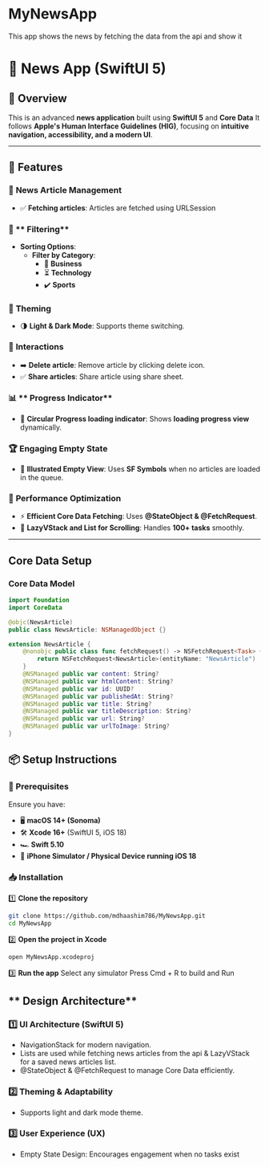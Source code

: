 # MyNewsApp

This app shows the news by fetching the data from the api and show it
# 📌 News App (SwiftUI 5)

## 📖 Overview
This is an advanced **news application** built using **SwiftUI 5** and **Core Data**
It follows **Apple's Human Interface Guidelines (HIG)**, focusing on **intuitive navigation, accessibility, and a modern UI**.

---

## 🚀 Features

### 📝 **News Article Management**
- ✅ **Fetching articles**: Articles are fetched using URLSession

### 🔎 ** Filtering**
- **Sorting Options**:
  - **Filter by Category**:
    - 📍 **Business**
    - ⏳ **Technology**
    - ✔️ **Sports**

### 🎨 **Theming**
- 🌗 **Light & Dark Mode**: Supports theme switching.

### 🤝 **Interactions**
- ➡️ **Delete article**: Remove article by clicking delete icon.
- ✅ **Share articles**: Share article using share sheet.

### 📊 ** Progress Indicator**
- 🔵 **Circular Progress loading indicator**: Shows **loading progress view** dynamically.

### 🏆 **Engaging Empty State**
- 📌 **Illustrated Empty View**: Uses **SF Symbols** when no articles are loaded in the queue.

### 🚀 **Performance Optimization**
- ⚡ **Efficient Core Data Fetching**: Uses **@StateObject & @FetchRequest**.
- 📜 **LazyVStack and List for Scrolling**: Handles **100+ tasks** smoothly.

---

## **Core Data Setup**

### **Core Data Model**

```swift
import Foundation
import CoreData

@objc(NewsArticle)
public class NewsArticle: NSManagedObject {}

extension NewsArticle {
    @nonobjc public class func fetchRequest() -> NSFetchRequest<Task> {
        return NSFetchRequest<NewsArticle>(entityName: "NewsArticle")
    }
    @NSManaged public var content: String?
    @NSManaged public var htmlContent: String?
    @NSManaged public var id: UUID?
    @NSManaged public var publishedAt: String?
    @NSManaged public var title: String?
    @NSManaged public var titleDescription: String?
    @NSManaged public var url: String?
    @NSManaged public var urlToImage: String?
}
```


## 📦 **Setup Instructions**

### **📌 Prerequisites**
Ensure you have:
- 🖥 **macOS 14+ (Sonoma)**
- 🛠 **Xcode 16+** (SwiftUI 5, iOS 18)
- 🏎 **Swift 5.10**
- 📱 **iPhone Simulator / Physical Device running iOS 18**

### **📥 Installation**
1️⃣ **Clone the repository**  
```sh
git clone https://github.com/mdhaashim786/MyNewsApp.git
cd MyNewsApp
```

2️⃣ **Open the project in Xcode**
```sh
open MyNewsApp.xcodeproj
```

3️⃣ **Run the app**
Select any simulator 
Press Cmd + R to build and Run


## ** Design Architecture**

### 1️⃣  **UI Architecture (SwiftUI 5)**

* NavigationStack for modern navigation.
* Lists are used while fetching news articles from the api & LazyVStack for a saved news articles list.
* @StateObject & @FetchRequest to manage Core Data efficiently.

### 2️⃣  **Theming & Adaptability**

* Supports light and dark mode theme.

### 3️⃣  **User Experience (UX)**

* Empty State Design: Encourages engagement when no tasks exist

